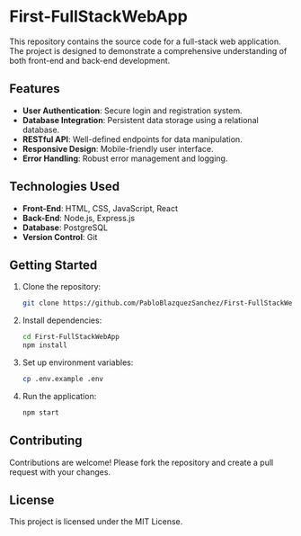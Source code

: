 # First-FullStackWebApp

This repository contains the source code for a full-stack web application. The project is designed to demonstrate a comprehensive understanding of both front-end and back-end development. 

## Features

- **User Authentication**: Secure login and registration system.
- **Database Integration**: Persistent data storage using a relational database.
- **RESTful API**: Well-defined endpoints for data manipulation.
- **Responsive Design**: Mobile-friendly user interface.
- **Error Handling**: Robust error management and logging.

## Technologies Used

- **Front-End**: HTML, CSS, JavaScript, React
- **Back-End**: Node.js, Express.js
- **Database**: PostgreSQL
- **Version Control**: Git

## Getting Started

1. Clone the repository:

    ```sh
    git clone https://github.com/PabloBlazquezSanchez/First-FullStackWebApp.git

    ```

2. Install dependencies:

    ```sh
    cd First-FullStackWebApp
    npm install
    ```

3. Set up environment variables:

    ```sh
    cp .env.example .env
    ```

4. Run the application:

    ```sh
    npm start
    ```

## Contributing

Contributions are welcome! Please fork the repository and create a pull request with your changes.

## License

This project is licensed under the MIT License.
